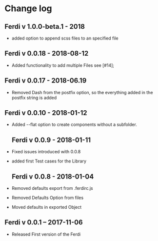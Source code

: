 # Change log

## Ferdi v 1.0.0-beta.1 - 2018

* added option to append scss files to an specified file

## Ferdi v 0.0.18 - 2018-08-12

* Added functionality to add multiple Files see [#14];

## Ferdi v 0.0.17 - 2018-06.19

- Removed Dash from the postfix option, so the everything added in the postfix string is added

## Ferdi v 0.0.10 - 2018-01-12

- Added --flat option to create components without a subfolder.

  ## Ferdi v 0.0.9 - 2018-01-11

- Fixed issues introduced with 0.0.8
- added first Test cases for the Library

  ## Ferdi v 0.0.8 - 2018-01-04

- Removed defaults export from .ferdirc.js
- Removed Defaults Option from files
- Moved defaults in exported Object

## Ferdi v 0.0.1 – 2017-11-06

- Released First version of the Ferdi
